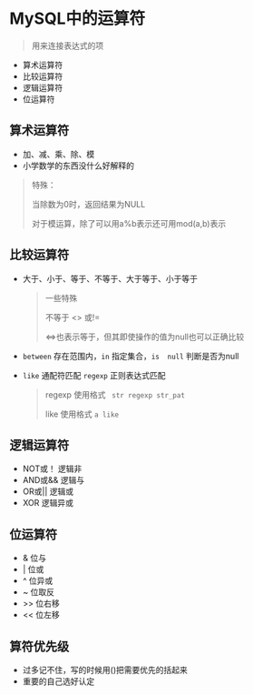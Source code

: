 # MySQL中的运算符

> 用来连接表达式的项

- 算术运算符
- 比较运算符
- 逻辑运算符
- 位运算符

## 算术运算符

- 加、减、乘、除、模
- 小学数学的东西没什么好解释的

> 特殊：
>
> 当除数为0时，返回结果为NULL
>
> 对于模运算，除了可以用a%b表示还可用mod(a,b)表示

## 比较运算符

- 大于、小于、等于、不等于、大于等于、小于等于

  > 一些特殊
  >
  > 不等于 <> 或!=
  >
  > <=>也表示等于，但其即使操作的值为null也可以正确比较

- `between` 存在范围内，`in` 指定集合，`is  null` 判断是否为null

- `like` 通配符匹配 `regexp` 正则表达式匹配

  > regexp 使用格式 ` str regexp str_pat`
  >
  > like 使用格式 `a like `

## 逻辑运算符

- NOT或！ 逻辑非
- AND或&& 逻辑与
- OR或|| 逻辑或
- XOR 逻辑异或

## 位运算符

- & 位与
- | 位或
- ^ 位异或
- ~ 位取反
- \>> 位右移
- \<< 位左移

## 算符优先级

- 过多记不住，写的时候用()把需要优先的括起来
- 重要的自己选好认定